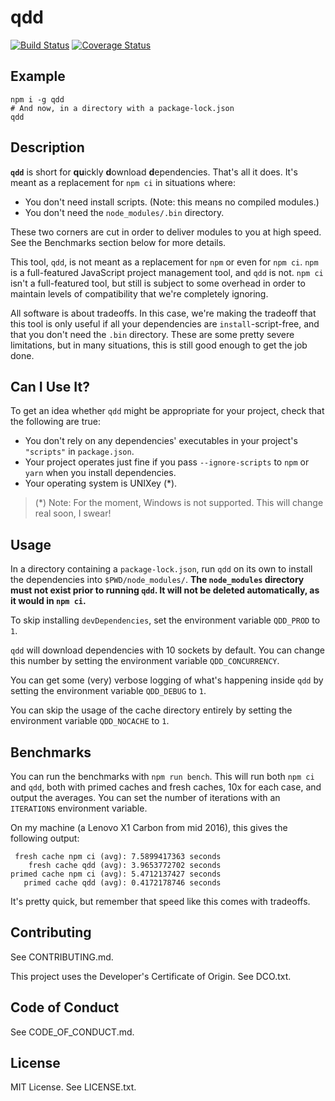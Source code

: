 # qdd

[![Build Status](https://travis-ci.org/bengl/qdd.svg?branch=master)](https://travis-ci.org/bengl/qdd)
[![Coverage Status](https://coveralls.io/repos/github/bengl/qdd/badge.svg?branch=master)](https://coveralls.io/github/bengl/qdd?branch=master)

## Example

```
npm i -g qdd
# And now, in a directory with a package-lock.json
qdd
```

## Description

**`qdd`** is short for **qu**ickly **d**ownload **d**ependencies. That's all it
does. It's meant as a replacement for `npm ci` in situations where:

* You don't need install scripts. (Note: this means no compiled modules.)
* You don't need the `node_modules/.bin` directory.

These two corners are cut in order to deliver modules to you at high speed. See
the Benchmarks section below for more details.

This tool, `qdd`, is not meant as a replacement for `npm` or even for `npm ci`.
`npm` is a full-featured JavaScript project management tool, and `qdd` is not.
`npm ci` isn't a full-featured tool, but still is subject to some overhead in
order to maintain levels of compatibility that we're completely ignoring.

All software is about tradeoffs. In this case, we're making the tradeoff that
this tool is only useful if all your dependencies are `install`-script-free, and
that you don't need the `.bin` directory. These are some pretty severe
limitations, but in many situations, this is still good enough to get the job
done.

## Can I Use It?

To get an idea whether `qdd` might be appropriate for your project, check that
the following are true:

* You don't rely on any dependencies' executables in your project's `"scripts"`
  in `package.json`.
* Your project operates just fine if you pass `--ignore-scripts` to `npm` or
  `yarn` when you install dependencies.
* Your operating system is UNIXey (*).

> (*) Note: For the moment, Windows is not supported. This will change real
> soon, I swear!

## Usage

In a directory containing a `package-lock.json`, run `qdd` on its own to
install the dependencies into `$PWD/node_modules/`. **The `node_modules`
directory must not exist prior to running `qdd`. It will not be deleted
automatically, as it would in `npm ci`.**

To skip installing `devDependencies`, set the environment variable `QDD_PROD`
to `1`.

`qdd` will download dependencies with 10 sockets by default. You can change
this number by setting the environment variable `QDD_CONCURRENCY`.

You can get some (very) verbose logging of what's happening inside `qdd` by
setting the environment variable `QDD_DEBUG` to `1`.

You can skip the usage of the cache directory entirely by setting the
environment variable `QDD_NOCACHE` to `1`.

## Benchmarks

You can run the benchmarks with `npm run bench`. This will run both `npm ci` and
`qdd`, both with primed caches and fresh caches, 10x for each case, and output
the averages. You can set the number of iterations with an `ITERATIONS`
environment variable.

On my machine (a Lenovo X1 Carbon from mid 2016), this gives the following
output:

```
 fresh cache npm ci (avg): 7.5899417363 seconds
    fresh cache qdd (avg): 3.9653772702 seconds
primed cache npm ci (avg): 5.4712137427 seconds
   primed cache qdd (avg): 0.4172178746 seconds
```

It's pretty quick, but remember that speed like this comes with tradeoffs.

## Contributing

See CONTRIBUTING.md.

This project uses the Developer's Certificate of Origin. See DCO.txt.

## Code of Conduct

See CODE_OF_CONDUCT.md.

## License

MIT License. See LICENSE.txt.
